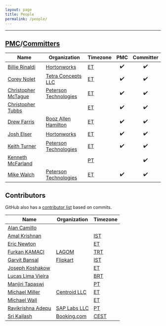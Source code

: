 ```yaml
---
layout: page
title: People
permalink: /people/
---
```


---

## [PMC]/[Committers]

| Name                                               | Organization                   | Timezone | PMC | Committer |
-----------------------------------------------------|--------------------------------|----------|:---:|:---------:|
| [Billie Rinaldi](https://github.com/billierinaldi) | [Hortonworks][hw]              | [ET][et] | ✔️   | ✔️         |
| [Corey Nolet](https://github.com/cjnolet)          | [Tetra Concepts LLC][tc]       | [ET][et] | ✔️   | ✔️         |
| [Christopher McTague](https://github.com/cjmctague)| [Peterson Technologies][ptech] | [ET][et] | ✔️   | ✔️         |
| [Christopher Tubbs](https://github.com/ctubbsii)   |                                | [ET][et] | ✔️   | ✔️         |
| [Drew Farris](https://github.com/drewfarris)       | [Booz Allen Hamilton][bah]     | [ET][et] | ✔️   | ✔️         |
| [Josh Elser](https://github.com/joshelser)         | [Hortonworks][hw]              | [ET][et] | ✔️   | ✔️         |
| [Keith Turner](https://github.com/keith-turner)    | [Peterson Technologies][ptech] | [ET][et] | ✔️   | ✔️         |
| [Kenneth McFarland](https://github.com/kpm1985)    |                                | [PT][pt] |     | ✔️         |
| [Mike Walch](https://github.com/mikewalch)         | [Peterson Technologies][ptech] | [ET][et] | ✔️   | ✔️         |

## Contributors

GitHub also has a [contributor list](https://github.com/apache/fluo/graphs/contributors)
based on commits.

| Name                                                     | Organization                        | Timezone   |
-----------------------------------------------------------|-------------------------------------|------------|
| [Alan Camillo](https://github.com/alanblueshift)         |                                     |            |
| [Amal Krishnan](https://github.com/krishamal)            |                                     | [IST][ist] |
| [Eric Newton](https://github.com/ericnewton)             |                                     | [ET][et]   |
| [Furkan KAMACI](https://github.com/kamaci)               | [LAGOM](https://www.lagom.ai)      | [TRT][trt] |
| [Garvit Bansal](https://github.com/Garvit244)            | [Flipkart](https://www.flipkart.com)| [IST][ist] |
| [Joseph Koshakow](https://github.com/jkosh44)            |                                     | [ET][et]   |
| [Lucas Lima Vieira](https://github.com/llvieira)         |                                     | [BRT][brt] |
| [Manjiri Tapaswi](https://github.com/mptap)              |                                     | [PT][pt]   |
| [Michael Miller](https://github.com/milleruntime)        | [Centroid LLC][centroid]            | [ET][et]   |
| [Michael Wall](https://github.com/mjwall)                |                                     | [ET][et]   |
| [Ravikrishna Adepu](https://github.com/adepuravikrishna) | [SAP Labs LLC](https://sap.com)     | [PT][pt]   |
| [Sri Kailash](https://github.com/srikailash)		   | [Booking.com](https://booking.com)  | [CEST][cst]|

[Committers]: https://www.apache.org/foundation/how-it-works.html#committers
[tc]: http://www.tetraconcepts.com/
[hw]: https://hortonworks.com/
[ptech]: http://www.ptech-llc.com/
[bah]: https://www.boozallen.com/
[et]: https://www.timeanddate.com/time/zones/et
[pt]: https://www.timeanddate.com/time/zones/pt
[ist]: https://www.timeanddate.com/time/zones/ist
[PMC]: https://www.apache.org/foundation/how-it-works.html#pmc
[brt]: https://www.timeanddate.com/time/zones/brt
[centroid]: http://www.centroid-llc.com/
[cst]:https://www.timeanddate.com/time/zones/cest
[trt]:https://www.timeanddate.com/time/zones/trt

